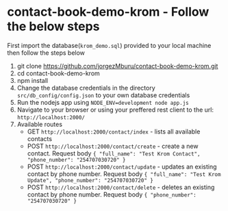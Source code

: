 # contact-book-demo-krom - Follow the below steps
First import the database(`krom_demo.sql`) provided to your local machine then follow the steps below

1. git clone https://github.com/jorgezMburu/contact-book-demo-krom.git
2. cd contact-book-demo-krom
3. npm install
4. Change the database credentials in the directory `src/db_config/config.json` to your own database credentials
5. Run the nodejs app using `NODE_ENV=development node app.js`
6. Navigate to your browser or using your preffered rest client to the url: `http://localhost:2000/`
7. Available routes
    - GET `http://localhost:2000/contact/index` - lists all available contacts
    - POST `http://localhost:2000/contact/create` - create a new contact.
        Request body
        `{
          "full_name": "Test Krom Contact",
          "phone_number": "254707030720"
        }`
    - POST `http://localhost:2000/contact/update` - updates an existing contact by phone number.
        Request body
        `{
          "full_name": "Test Krom Update",
          "phone_number": "254707030720"
        }`
    - POST `http://localhost:2000/contact/delete` - deletes an existing contact by phone number.
        Request body
        `{
          "phone_number": "254707030720"
        }`
